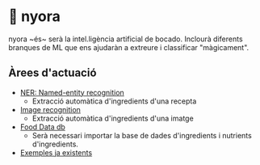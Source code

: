 # 🤖 nyora

nyora ~és~ serà la intel.ligència artificial de bocado. Inclourà diferents branques de ML que ens ajudaràn a extreure i classificar "màgicament".

## Àrees d'actuació
- [NER: Named-entity recognition](NAMED-ENTITY-RECOGNITION.md)
  - Extracció automàtica d'ingredients d'una recepta
- [Image recognition](IMAGE-RECOGNITION.md)
  - Extracció automàtica d'ingredients d'una imatge
- [Food Data db](FOOD-DATA.md)
  - Serà necessari importar la base de dades d'ingredients i nutrients d'ingredients.
- [Exemples ja existents](EXISTING-EXAMPLES.md)
